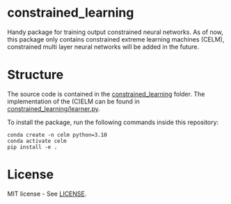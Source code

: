 # constrained_learning
Handy package for training output constrained neural networks. As of now, this package only contains 
constrained extreme learning machines (CELM), constrained multi layer neural networks will be added in the future.

# Structure
The source code is contained in the [constrained_learning](constrained_learning) folder.
The implementation of the (C)ELM can be found in [constrained_learning/learner.py](constrained_learning/learner.py).

To install the package, run the following commands inside this repository:
```
conda create -n celm python=3.10
conda activate celm
pip install -e .
```

# License
MIT license - See [LICENSE](LICENSE).   

